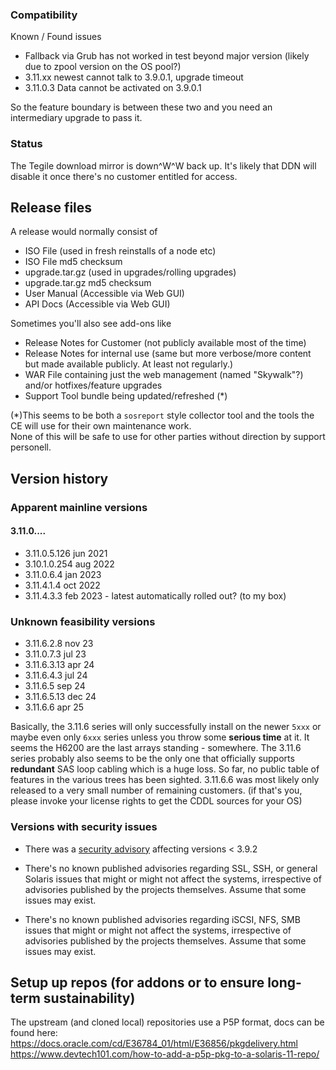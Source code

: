 

### Compatibility 

Known / Found issues

- Fallback via Grub has not worked in test beyond major version (likely due to zpool version on the OS pool?)
- 3.11.xx newest cannot talk to 3.9.0.1, upgrade timeout
- 3.11.0.3 Data cannot be activated on 3.9.0.1

So the feature boundary is between these two and you need an intermediary upgrade to pass it.


### Status

The Tegile download mirror is down^W^W back up.
It's likely that DDN will disable it once there's no customer entitled for access.

## Release files

A release would normally consist of
- ISO File (used in fresh reinstalls of a node etc)
- ISO File md5 checksum
- upgrade.tar.gz (used in upgrades/rolling upgrades)
- upgrade.tar.gz md5 checksum
- User Manual (Accessible via Web GUI)
- API Docs (Accessible via Web GUI)

Sometimes you'll also see add-ons like
- Release Notes for Customer (not publicly available most of the time)
- Release Notes for internal use (same but more verbose/more content but made available publicly. At least not regularly.)
- WAR File containing just the web management (named "Skywalk"?) and/or hotfixes/feature upgrades
- Support Tool bundle being updated/refreshed (*)



(*)This seems to be both a `sosreport` style collector tool and the tools the CE will use for their own maintenance work.  
None of this will be safe to use for other parties without direction by support personell.

## Version history



### Apparent mainline versions

#### 3.11.0....

- 3.11.0.5.126 jun 2021
- 3.10.1.0.254 aug 2022
- 3.11.0.6.4 jan 2023
- 3.11.4.1.4 oct 2022
- 3.11.4.3.3 feb 2023 - latest automatically rolled out? (to my box)

### Unknown feasibility versions

- 3.11.6.2.8 nov 23
- 3.11.0.7.3 jul 23
- 3.11.6.3.13 apr 24
- 3.11.6.4.3 jul 24
- 3.11.6.5 sep 24
- 3.11.6.5.13 dec 24
- 3.11.6.6 apr 25

Basically, the 3.11.6 series will only successfully install on the newer `5xxx` or maybe even only `6xxx` series unless you throw some **serious time** at it. It seems the H6200 are the last arrays standing - somewhere.
The 3.11.6 series probably also seems to be the only one that officially supports **redundant** SAS loop cabling which is a huge loss.
So far, no public table of features in the various trees has been sighted.
3.11.6.6 was most likely only released to a very small number of remaining customers.
(if that's you, please invoke your license rights to get the CDDL sources for your OS)

### Versions with security issues

- There was a [security advisory](https://www.westerndigital.com/support/product-security/wdc-19008-intelliflash-web-management-interface-vulnerability) affecting versions < 3.9.2 

- There's no known published advisories regarding SSL, SSH, or general Solaris issues that might or might not affect the systems, irrespective of advisories published by the projects themselves. Assume that some issues may exist.
- There's no known published advisories regarding iSCSI, NFS, SMB issues that might or might not affect the systems, irrespective of advisories published by the projects themselves. Assume that some issues may exist.


## Setup up repos (for addons or to ensure long-term sustainability)

The upstream (and cloned local) repositories use a P5P format, docs can be found here:
https://docs.oracle.com/cd/E36784_01/html/E36856/pkgdelivery.html
https://www.devtech101.com/how-to-add-a-p5p-pkg-to-a-solaris-11-repo/
